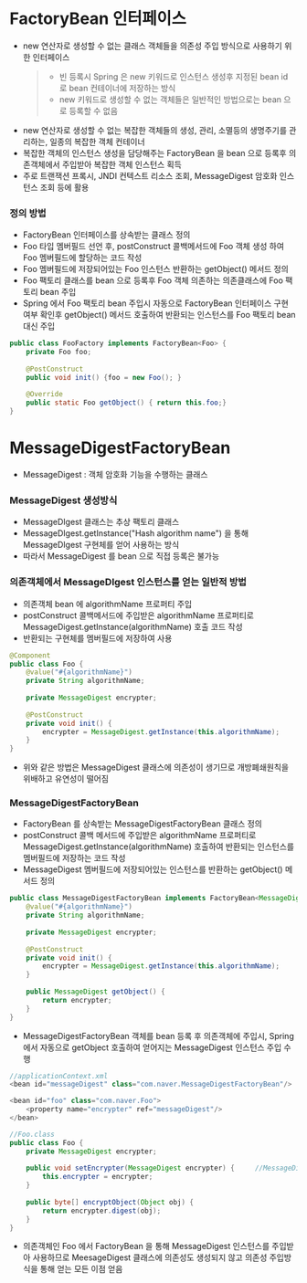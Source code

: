 # FactoryBean 인터페이스
* new 연산자로 생성할 수 없는 클래스 객체들을 의존성 주입 방식으로 사용하기 위한 인터페이스
	> * 빈 등록시 Spring 은 new 키워드로 인스턴스 생성후 지정된 bean id 로 bean 컨테이너에 저장하는 방식
	> * new 키워드로 생성할 수 없는 객체들은 일반적인 방법으로는 bean 으로 등록할 수 없음
* new 연산자로 생성할 수 없는 복잡한 객체들의 생성, 관리, 소멸등의 생명주기를 관리하는, 일종의 복잡한 객체 컨테이너
* 복잡한 객체의 인스턴스 생성을 담당해주는 FactoryBean 을 bean 으로 등록후 의존객체에서 주입받아 복잡한 객체 인스턴스 획득
* 주로 트랜잭션 프록시, JNDI 컨텍스트 리소스 조회, MessageDigest 암호화 인스턴스 조회 등에 활용

### 정의 방법
* FactoryBean<Foo> 인터페이스를 상속받는 클래스 정의
* Foo 타입 멤버필드 선언 후, postConstruct 콜백메서드에 Foo 객체 생성 하여 Foo 멤버필드에 할당하는 코드 작성
* Foo 멤버필드에 저장되어있는 Foo 인스턴스 반환하는 getObject() 메서드 정의
* Foo 팩토리 클래스를 bean 으로 등록후 Foo 객체 의존하는 의존클래스에 Foo 팩토리 bean 주입
* Spring 에서 Foo 팩토리 bean 주입시 자동으로 FactoryBean 인터페이스 구현 여부 확인후 getObject() 메서드 호출하여 반환되는 인스턴스를 Foo 팩토리 bean 대신 주입
```java
public class FooFactory implements FactoryBean<Foo> {
	private Foo foo;
	
	@PostConstruct
	public void init() {foo = new Foo(); }
	
	@Override
	public static Foo getObject() { return this.foo;}
}
```

# MessageDigestFactoryBean
* MessageDigest : 객체 암호화 기능을 수행하는 클래스

### MessageDigest 생성방식
* MessageDIgest 클래스는 추상 팩토리 클래스
* MessageDIgest.getInstance("Hash algorithm name") 을 통해 MessageDIgest 구현체를 얻어 사용하는 방식
* 따라서 MessageDigest 를 bean 으로 직접 등록은 불가능

### 의존객체에서 MessageDIgest 인스턴스를 얻는 일반적 방법
* 의존객체 bean 에 algorithmName 프로퍼티 주입
* postConstruct 콜백메서드에 주입받은 algorithmName 프로퍼티로 MessageDigest.getInstance(algorithmName) 호출 코드 작성
* 반환되는 구현체를 멤버필드에 저장하여 사용
```java
@Component
public class Foo {
	@value("#{algorithmName}")
	private String algorithmName;
	
	private MessageDigest encrypter;
	
	@PostConstruct
	private void init() {
		encrypter = MessageDigest.getInstance(this.algorithmName);
	}
}
```
* 위와 같은 방법은 MessageDigest 클래스에 의존성이 생기므로 개방폐쇄원칙을 위배하고 유연성이 떨어짐

### MessageDigestFactoryBean
* FactoryBean<MessageDigest> 를 상속받는 MessageDigestFactoryBean 클래스 정의
* postConstruct 콜백 메서드에 주입받은 algorithmName 프로퍼티로 MessageDigest.getInstance(algorithmName) 호출하여 반환되는 인스턴스를 멤버필드에 저장하는 코드 작성
* MessageDigest 멤버필드에 저장되어있는 인스턴스를 반환하는 getObject() 메서드 정의
```java
public class MessageDigestFactoryBean implements FactoryBean<MessageDigest> {
	@value("#{algorithmName}")
	private String algorithmName;
	
	private MessageDigest encrypter;
	
	@PostConstruct
	private void init() {
		encrypter = MessageDigest.getInstance(this.algorithmName);
	}
	
	public MessageDigest getObject() {
		return encrypter;
	}
}
```

* MessageDigestFactoryBean 객체를 bean 등록 후 의존객체에 주입시, Spring 에서 자동으로 getObject 호출하여 얻어지는 MessageDigest 인스턴스 주입 수행
```java
//applicationContext.xml
<bean id="messageDigest" class="com.naver.MessageDigestFactoryBean"/>

<bean id="foo" class="com.naver.Foo">
	<property name="encrypter" ref="messageDigest"/>
</bean>

//Foo.class
public class Foo {
	private MessageDigest encrypter;
	
	public void setEncrypter(MessageDigest encrypter) {		//MessageDigestFactoryBean 이 아닌, MessageDigestFactoryBean의 getObject 를 호출하여 반환되는 MessageDigest 구현체 인스턴스가 주입됨 
		this.encrypter = encrypter;
	}
	
	public byte[] encryptObject(Object obj) {
		return encrypter.digest(obj);
	}
}
```
* 의존객체인 Foo 에서 FactoryBean 을 통해 MessageDigest 인스턴스를 주입받아 사용하므로 MeesageDigest 클래스에 의존성도 생성되지 않고 의존성 주입방식을 통해 얻는 모든 이점 얻음